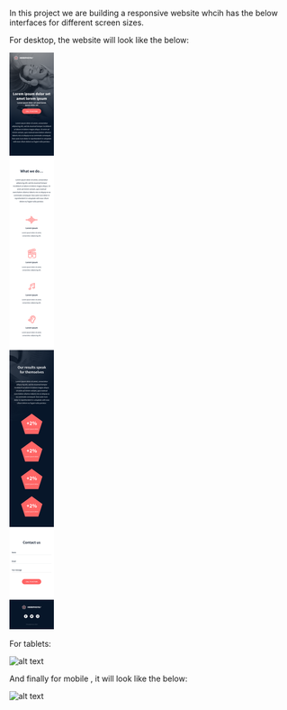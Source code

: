 In this project we are building a responsive website whcih has the below interfaces for different screen sizes.

For desktop, the website will look like the below:

![alt text](01_headphones_mobile@2x.png)

For tablets:

![alt text](01_headphones_tablet@2x.png)

And finally for mobile , it will look like the below:

![alt text](01_headphones_mobile@2x-1.png)

